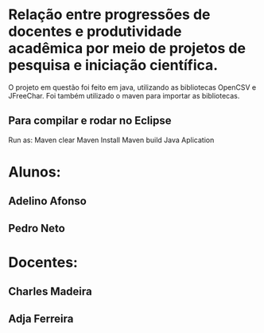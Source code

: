 # Relação entre progressões de docentes e produtividade acadêmica por meio de projetos de pesquisa e iniciação científica.

O projeto em questão foi feito em java, utilizando as bibliotecas OpenCSV e JFreeChar. Foi também utilizado o maven para importar as bibliotecas.


## Para compilar e rodar no Eclipse 

Run as:
Maven clear
Maven Install
Maven build 
Java Aplication


# Alunos: 
## Adelino Afonso
## Pedro Neto

# Docentes:
## Charles Madeira
## Adja Ferreira

